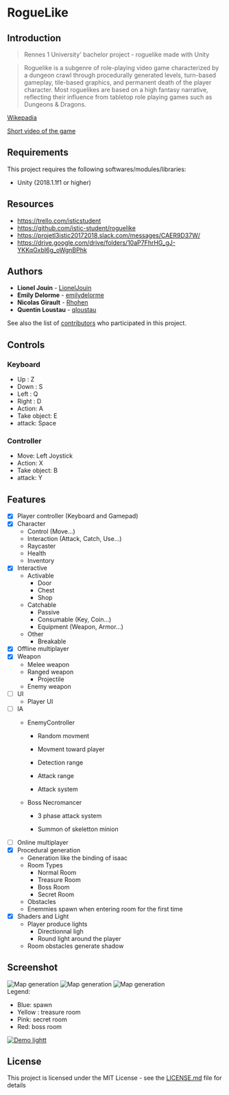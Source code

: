 # RogueLike

## Introduction

> Rennes 1 University' bachelor project - roguelike made with Unity

> Roguelike is a subgenre of role-playing video game characterized by a dungeon crawl through procedurally generated levels,  turn-based gameplay, tile-based graphics, and permanent death of the player character. Most roguelikes are based on a high fantasy narrative, reflecting their influence from tabletop role playing games such as Dungeons & Dragons.

[Wikepadia](https://en.wikipedia.org/wiki/Roguelike)  

[Short video of the game](https://www.youtube.com/watch?v=KGxtIgiZCT0&feature=youtu.be)

## Requirements

This project requires the following softwares/modules/libraries:
* Unity (2018.1.1f1 or higher)

## Resources

* https://trello.com/isticstudent
* https://github.com/istic-student/roguelike
* https://projetl3istic20172018.slack.com/messages/CAER9D37W/
* https://drive.google.com/drive/folders/10aP7FhrHG_gJ-YKKqGxbI6g_oWgnBPhk

## Authors

* **Lionel Jouin** - [LionelJouin](https://github.com/LionelJouin)  
* **Emily Delorme** - [emilydelorme](https://github.com/emilydelorme)  
* **Nicolas Girault** - [Rhohen](https://github.com/Rhohen)  
* **Quentin Loustau** - [qloustau](https://github.com/qloustau)  

See also the list of [contributors](https://github.com/your/project/contributors) who participated in this project.

## Controls

### Keyboard

- Up : Z
- Down : S
- Left : Q
- Right : D
- Action: A
- Take object: E
- attack: Space

### Controller

- Move: Left Joystick
- Action: X
- Take object: B
- attack: Y


## Features

- [x] Player controller (Keyboard and Gamepad)
- [x] Character
	- Control (Move...)
	- Interaction (Attack, Catch, Use...)
	- Raycaster
	- Health
	- Inventory
- [x] Interactive
	- Activable
		- Door
		- Chest
		- Shop
	- Catchable
		- Passive
		- Consumable (Key, Coin...)
		- Equipment (Weapon, Armor...)
	- Other
		- Breakable
- [x] Offline multiplayer
- [x] Weapon
	- Melee weapon
	- Ranged weapon
		- Projectile
	- Enemy weapon
- [ ] UI
	- Player UI
- [ ] IA
	- EnemyController

		- Random movment

		- Movment toward player

		- Detection range

		- Attack range

		- Attack system

	- Boss Necromancer

		- 3 phase attack system

		- Summon of skeletton minion
- [ ] Online multiplayer
- [x] Procedural generation
	- Generation like the binding of isaac
	- Room Types
		- Normal Room
		- Treasure Room
		- Boss Room
		- Secret Room
	- Obstacles
	- Enemmies spawn when entering room for the first time
- [x] Shaders and Light
	- Player produce lights
		- Directionnal ligh
		- Round light around the player
	- Room obstacles generate shadow
	

## Screenshot

![Map generation](https://i.imgur.com/N7jzmkU.png)
![Map generation](https://i.imgur.com/azAYkcp.png)
![Map generation](https://i.imgur.com/rYynkUV.png)  
Legend:
- Blue: spawn
- Yellow : treasure room
- Pink: secret room
- Red: boss room

[![Demo lightt](https://i.imgur.com/KNU563K.png)](https://imgur.com/a/oHPyaKJ)

## License

This project is licensed under the MIT License - see the [LICENSE.md](LICENSE.md) file for details
